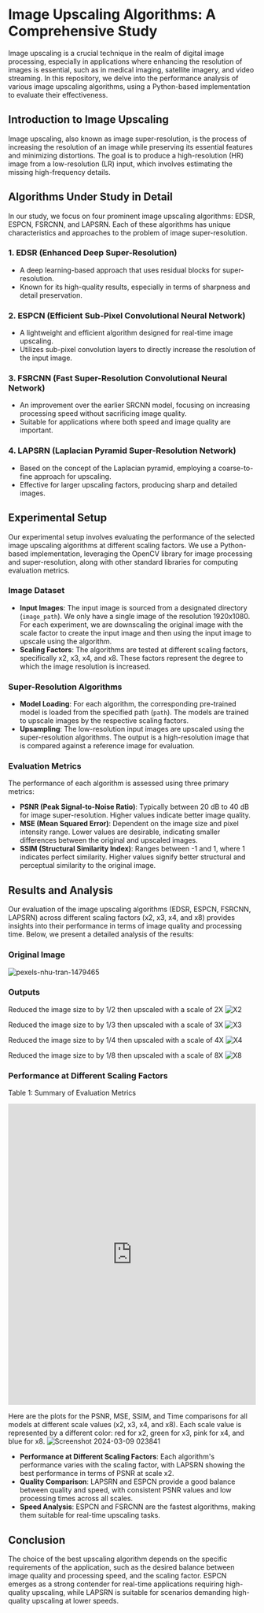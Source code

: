 # Image Upscaling Algorithms: A Comprehensive Study

Image upscaling is a crucial technique in the realm of digital image processing, especially in applications where enhancing the resolution of images is essential, such as in medical imaging, satellite imagery, and video streaming. In this repository, we delve into the performance analysis of various image upscaling algorithms, using a Python-based implementation to evaluate their effectiveness.

## Introduction to Image Upscaling

Image upscaling, also known as image super-resolution, is the process of increasing the resolution of an image while preserving its essential features and minimizing distortions. The goal is to produce a high-resolution (HR) image from a low-resolution (LR) input, which involves estimating the missing high-frequency details.

## Algorithms Under Study in Detail

In our study, we focus on four prominent image upscaling algorithms: EDSR, ESPCN, FSRCNN, and LAPSRN. Each of these algorithms has unique characteristics and approaches to the problem of image super-resolution.

### 1. EDSR (Enhanced Deep Super-Resolution)
- A deep learning-based approach that uses residual blocks for super-resolution.
- Known for its high-quality results, especially in terms of sharpness and detail preservation.

### 2. ESPCN (Efficient Sub-Pixel Convolutional Neural Network)
- A lightweight and efficient algorithm designed for real-time image upscaling.
- Utilizes sub-pixel convolution layers to directly increase the resolution of the input image.

### 3. FSRCNN (Fast Super-Resolution Convolutional Neural Network)
- An improvement over the earlier SRCNN model, focusing on increasing processing speed without sacrificing image quality.
- Suitable for applications where both speed and image quality are important.

### 4. LAPSRN (Laplacian Pyramid Super-Resolution Network)
- Based on the concept of the Laplacian pyramid, employing a coarse-to-fine approach for upscaling.
- Effective for larger upscaling factors, producing sharp and detailed images.

## Experimental Setup

Our experimental setup involves evaluating the performance of the selected image upscaling algorithms at different scaling factors. We use a Python-based implementation, leveraging the OpenCV library for image processing and super-resolution, along with other standard libraries for computing evaluation metrics.

### Image Dataset

- **Input Images**: The input image is sourced from a designated directory (`image_path`). We only have a single image of the resolution 1920x1080. For each experiment, we are downscaling the original image with the scale factor to create the input image and then using the input image to upscale using the algorithm.
- **Scaling Factors**: The algorithms are tested at different scaling factors, specifically x2, x3, x4, and x8. These factors represent the degree to which the image resolution is increased.

### Super-Resolution Algorithms

- **Model Loading**: For each algorithm, the corresponding pre-trained model is loaded from the specified path (`path`). The models are trained to upscale images by the respective scaling factors.
- **Upsampling**: The low-resolution input images are upscaled using the super-resolution algorithms. The output is a high-resolution image that is compared against a reference image for evaluation.

### Evaluation Metrics

The performance of each algorithm is assessed using three primary metrics:

- **PSNR (Peak Signal-to-Noise Ratio)**: Typically between 20 dB to 40 dB for image super-resolution. Higher values indicate better image quality.
- **MSE (Mean Squared Error)**: Dependent on the image size and pixel intensity range. Lower values are desirable, indicating smaller differences between the original and upscaled images.
- **SSIM (Structural Similarity Index)**: Ranges between -1 and 1, where 1 indicates perfect similarity. Higher values signify better structural and perceptual similarity to the original image.

## Results and Analysis

Our evaluation of the image upscaling algorithms (EDSR, ESPCN, FSRCNN, LAPSRN) across different scaling factors (x2, x3, x4, and x8) provides insights into their performance in terms of image quality and processing time. Below, we present a detailed analysis of the results:

### Original Image
![pexels-nhu-tran-1479465](https://github.com/SachinSamuel01/image_upscale_python/assets/121634881/8c32e96e-602c-4609-b7a2-d2b6ec904d4e)

### Outputs
Reduced the image size to by 1/2 then upscaled with a scale of 2X
![X2](https://github.com/SachinSamuel01/image_upscale_python/assets/121634881/06ea6f61-ad79-4c88-921a-8aa8dc04f38b)

Reduced the image size to by 1/3 then upscaled with a scale of 3X
![X3](https://github.com/SachinSamuel01/image_upscale_python/assets/121634881/320f70a4-a3fb-4238-a71b-879a009c2295)

Reduced the image size to by 1/4 then upscaled with a scale of 4X
![X4](https://github.com/SachinSamuel01/image_upscale_python/assets/121634881/9fcb5e8b-efe6-496e-a436-47d74c1516de)

Reduced the image size to by 1/8 then upscaled with a scale of 8X
![X8](https://github.com/SachinSamuel01/image_upscale_python/assets/121634881/50dda1b2-d640-499e-b8c5-891f299c43f5)

### Performance at Different Scaling Factors
Table 1: Summary of Evaluation Metrics
<iframe src='https://sheetsu.com/tables/ae587e266c' allowfullscreen height='612' width='100%' frameBorder='0'></iframe>

Here are the plots for the PSNR, MSE, SSIM, and Time comparisons for all models at different scale values (x2, x3, x4, and x8). Each scale value is represented by a different color: red for x2, green for x3, pink for x4, and blue for x8.
![Screenshot 2024-03-09 023841](https://github.com/SachinSamuel01/image_upscale_python/assets/121634881/b0572114-82a4-4902-85bc-8fddd0873fcc)


- **Performance at Different Scaling Factors**: Each algorithm's performance varies with the scaling factor, with LAPSRN showing the best performance in terms of PSNR at scale x2.
- **Quality Comparison**: LAPSRN and ESPCN provide a good balance between quality and speed, with consistent PSNR values and low processing times across all scales.
- **Speed Analysis**: ESPCN and FSRCNN are the fastest algorithms, making them suitable for real-time upscaling tasks.

## Conclusion

The choice of the best upscaling algorithm depends on the specific requirements of the application, such as the desired balance between image quality and processing speed, and the scaling factor. ESPCN emerges as a strong contender for real-time applications requiring high-quality upscaling, while LAPSRN is suitable for scenarios demanding high-quality upscaling at lower speeds.

